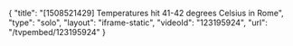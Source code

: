 {
    "title": "[1508521429] Temperatures hit 41-42 degrees Celsius in Rome",
    "type": "solo",
    "layout": "iframe-static",
    "videoId": "123195924",
    "url": "\/tvpembed\/123195924"
}